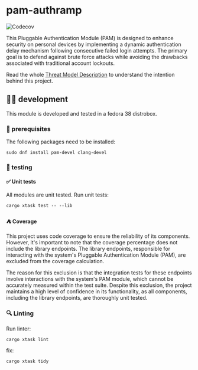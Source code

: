 # pam-authramp

![Codecov](https://img.shields.io/codecov/c/github/34n0/pam-authramp)

This Pluggable Authentication Module (PAM) is designed to enhance security on personal devices by implementing a dynamic authentication delay mechanism following consecutive failed login attempts. The primary goal is to defend against brute force attacks while avoiding the drawbacks associated with traditional account lockouts.

Read the whole [Threat Model Description](THREAT_MODEL.md) to understand the intention behind this project.

## 🧑‍💻 development
This module is developed and tested in a fedora 38 distrobox.
### 🔨 prerequisites
The following packages need to be installed:
```console
sudo dnf install pam-devel clang-devel
```
### 🧪 testing
#### ✅ Unit tests
All modules are unit tested. Run unit tests:
```console
cargo xtask test -- --lib
```
#### ⛺ Coverage 
This project uses code coverage to ensure the reliability of its components. However, it's important to note that the coverage percentage does not include the library endpoints. The library endpoints, responsible for interacting with the system's Pluggable Authentication Module (PAM), are excluded from the coverage calculation.

The reason for this exclusion is that the integration tests for these endpoints involve interactions with the system's PAM module, which cannot be accurately measured within the test suite. Despite this exclusion, the project maintains a high level of confidence in its functionality, as all components, including the library endpoints, are thoroughly unit tested.
### 🔍 Linting

Run linter:
```console
cargo xtask lint
```
fix:
```console
cargo xtask tidy
```